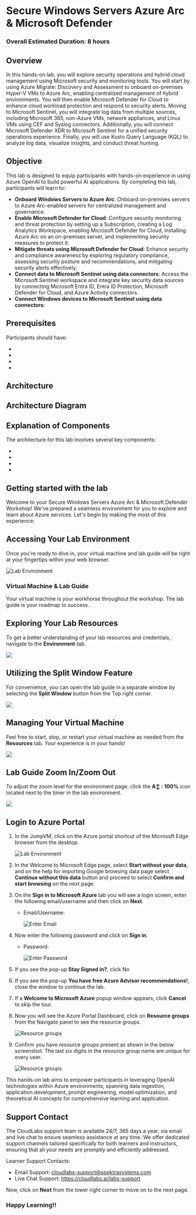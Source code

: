# Secure Windows Servers Azure Arc & Microsoft Defender

### Overall Estimated Duration: 8 hours

## Overview

In this hands-on lab, you will explore security operations and hybrid cloud management using Microsoft security and monitoring tools. You will start by using Azure Migrate: Discovery and Assessment to onboard on-premises Hyper-V VMs to Azure Arc, enabling centralized management of hybrid environments. You will then enable Microsoft Defender for Cloud to enhance cloud workload protection and respond to security alerts. Moving to Microsoft Sentinel, you will integrate log data from multiple sources, including Microsoft 365, non-Azure VMs, network appliances, and Linux VMs using CEF and Syslog connectors. Additionally, you will connect Microsoft Defender XDR to Microsoft Sentinel for a unified security operations experience. Finally, you will use Kusto Query Language (KQL) to analyze log data, visualize insights, and conduct threat hunting.

## Objective

This lab is designed to equip participants with hands-on experience in using Azure OpenAI to build powerful AI applications. By completing this lab, participants will learn to:

- **Onboard Windows Servers to Azure Arc**: Onboard on-premises servers to Azure Arc-enabled servers for centralized management and governance.
- **Enable Microsoft Defender for Cloud**: Configure security monitoring and threat protection by setting up a Subscription, creating a Log Analytics Workspace, enabling Microsoft Defender for Cloud, installing Azure Arc on an on-premises server, and implementing security measures to protect it.
- **Mitigate threats using Microsoft Defender for Cloud**: Enhance security and compliance awareness by exploring regulatory compliance, assessing security posture and recommendations, and mitigating security alerts effectively.
- **Connect data to Microsoft Sentinel using data connectors**: Access the Microsoft Sentinel workspace and integrate key security data sources by connecting Microsoft Entra ID, Entra ID Protection, Microsoft Defender for Cloud, and Azure Activity connectors.
- **Connect Windows devices to Microsoft Sentinel using data connectors**:


## Prerequisites

Participants should have: 

-
-
-
-

## Architecture


## Architecture Diagram



## Explanation of Components

The architecture for this lab involves several key components:

-
-
-
-

## Getting started with the lab
 
Welcome to your Secure Windows Servers Azure Arc & Microsoft Defender Workshop! We've prepared a seamless environment for you to explore and learn about Azure services. Let's begin by making the most of this experience:
 
## Accessing Your Lab Environment
 
Once you're ready to dive in, your virtual machine and lab guide will be right at your fingertips within your web browser.
 
   ![](media/labguide-1.png "Lab Environment")

### Virtual Machine & Lab Guide
 
Your virtual machine is your workhorse throughout the workshop. The lab guide is your roadmap to success.
 
## Exploring Your Lab Resources
 
To get a better understanding of your lab resources and credentials, navigate to the **Environment** tab.
 
   ![](media/miw(3-3).png)
 
## Utilizing the Split Window Feature
 
For convenience, you can open the lab guide in a separate window by selecting the **Split Window** button from the Top right corner.
 
   ![](media/labguide-1-1.png)
 
## Managing Your Virtual Machine
 
Feel free to start, stop, or restart your virtual machine as needed from the **Resources** tab. Your experience is in your hands!
 
  ![](media/res-1.png)

## Lab Guide Zoom In/Zoom Out
 
To adjust the zoom level for the environment page, click the **A↕ : 100%** icon located next to the timer in the lab environment.

   ![](media/zoom-feature.png)

## Login to Azure Portal

1. In the JumpVM, click on the Azure portal shortcut of the Microsoft Edge browser from the desktop.

   ![](media/img-3.png "Lab Environment")

1. In the Welcome to Microsoft Edge page, select **Start without your data**, and on the help for importing Google browsing data page select **Continue without this data** button and proceed to select **Confirm and start browsing** on the next page.
   
1. On the **Sign in to Microsoft Azure** tab you will see a login screen, enter the following email/username and then click on **Next**. 
   * Email/Username: <inject key="AzureAdUserEmail"></inject>
   
     ![](media/image7.png "Enter Email")
     
1. Now enter the following password and click on **Sign in**.
   * Password: <inject key="AzureAdUserPassword"></inject>
   
     ![](media/image8.png "Enter Password")
     
1. If you see the pop-up **Stay Signed in?**, click No

1. If you see the pop-up **You have free Azure Advisor recommendations!**, close the window to continue the lab.

1. If a **Welcome to Microsoft Azure** popup window appears, click **Cancel** to skip the tour.
   
1. Now you will see the Azure Portal Dashboard, click on **Resource groups** from the Navigate panel to see the resource groups.

    ![](media/select-rg.png "Resource groups")
   
1. Confirm you have resource groups present as shown in the below screenshot. The last six digits in the resource group name are unique for every user.

    ![](media/openai-1.png "Resource groups")
   

This hands-on lab aims to empower participants in leveraging OpenAI technologies within Azure environments, spanning data ingestion, application development, prompt engineering, model optimization, and theoretical AI concepts for comprehensive learning and application.

## Support Contact
 
The CloudLabs support team is available 24/7, 365 days a year, via email and live chat to ensure seamless assistance at any time. We offer dedicated support channels tailored specifically for both learners and instructors, ensuring that all your needs are promptly and efficiently addressed.

Learner Support Contacts:
- Email Support: cloudlabs-support@spektrasystems.com
- Live Chat Support: https://cloudlabs.ai/labs-support

Now, click on **Next** from the lower right corner to move on to the next page.

### Happy Learning!!

